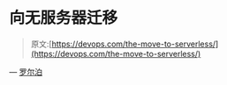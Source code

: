 # 向无服务器迁移

> 原文:[https://devops.com/the-move-to-serverless/](https://devops.com/the-move-to-serverless/)

— [罗尔泊](https://devops.com/author/breselman/)